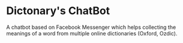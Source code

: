 # Dictonary's ChatBot
A chatbot based on Facebook Messenger which helps collecting the meanings of a word from multiple online dictionaries (Oxford, Ozdic).
